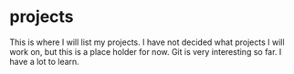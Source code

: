 # projects

This is where I will list my projects.  I have not decided what projects I will work on, but this is a place holder for now.
Git is very interesting so far.  I have a lot to learn.
